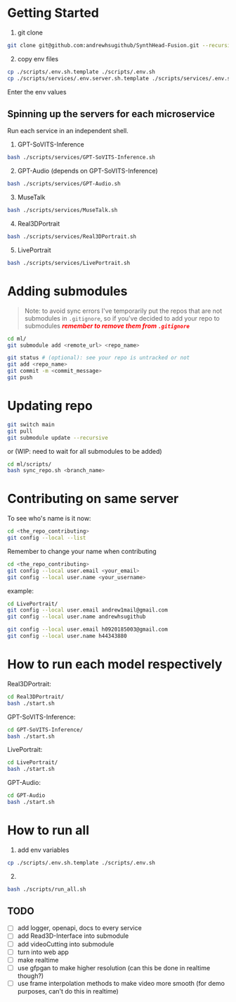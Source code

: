 ﻿# Getting Started

1. git clone

```bash
git clone git@github.com:andrewhsugithub/SynthHead-Fusion.git --recursive
```

2. copy env files

```bash
cp ./scripts/.env.sh.template ./scripts/.env.sh
cp ./scripts/services/.env.server.sh.template ./scripts/services/.env.server.sh
```

Enter the env values

## Spinning up the servers for each microservice

Run each service in an independent shell.

1. GPT-SoVITS-Inference

```bash
bash ./scripts/services/GPT-SoVITS-Inference.sh
```

2. GPT-Audio (depends on GPT-SoVITS-Inference)

```bash
bash ./scripts/services/GPT-Audio.sh
```

3. MuseTalk

```bash
bash ./scripts/services/MuseTalk.sh
```

4. Real3DPortrait

```bash
bash ./scripts/services/Real3DPortrait.sh
```

5. LivePortrait

```bash
bash ./scripts/services/LivePortrait.sh
```

# Adding submodules

> Note: to avoid sync errors I've temporarily put the repos that are not submodules in `.gitignore`, so if you've decided to add your repo to submodules <span style="color:red">**_remember to remove them from `.gitignore`_**</span>

```bash
cd ml/
git submodule add <remote_url> <repo_name>

git status # (optional): see your repo is untracked or not
git add <repo_name>
git commit -m <commit_message>
git push
```

# Updating repo

```bash
git switch main
git pull
git submodule update --recursive
```

or (WIP: need to wait for all submodules to be added)

```bash
cd ml/scripts/
bash sync_repo.sh <branch_name>
```

# Contributing on same server

To see who's name is it now:

```bash
cd <the_repo_contributing>
git config --local --list
```

Remember to change your name when contributing

```bash
cd <the_repo_contributing>
git config --local user.email <your_email>
git config --local user.name <your_username>
```

example:

```bash
cd LivePortrait/
git config --local user.email andrew1mail@gmail.com
git config --local user.name andrewhsugithub

git config --local user.email h0920185003@gmail.com
git config --local user.name h44343880
```

# How to run each model respectively

Real3DPortrait:

```bash
cd Real3DPortrait/
bash ./start.sh
```

GPT-SoVITS-Inference:

```bash
cd GPT-SoVITS-Inference/
bash ./start.sh
```

LivePortrait:

```bash
cd LivePortrait/
bash ./start.sh
```

GPT-Audio:

```bash
cd GPT-Audio
bash ./start.sh
```

# How to run all

1. add env variables

```bash
cp ./scripts/.env.sh.template ./scripts/.env.sh
```

2.

```bash
bash ./scripts/run_all.sh
```

## TODO

- [ ] add logger, openapi, docs to every service
- [ ] add Read3D-Interface into submodule
- [ ] add videoCutting into submodule
- [ ] turn into web app
- [ ] make realtime
- [ ] use gfpgan to make higher resolution (can this be done in realtime though?)
- [ ] use frame interpolation methods to make video more smooth (for demo purposes, can't do this in realtime)
